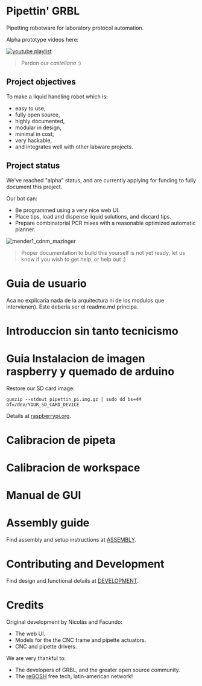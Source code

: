 # Pipettin' GRBL

Pipetting robotware for laboratory protocol automation.

Alpha prototype videos here:

[![youtube playlist](https://user-images.githubusercontent.com/3259326/154876955-560acf31-f670-4b91-8ee6-504c9dda07c8.png)](https://www.youtube.com/watch?v=5_eDGsb4E6M&list=PLSqqZBTIQ_dz2dSU0l852d4ZE4sjo2JjA)

> Pardon our _castellano_ :)

## Project objectives

To make a liquid handling robot which is:
- easy to use,
- fully open source,
- highly documented, 
- modular in design,
- minimal in cost,
- very hackable,
- and integrates well with other labware projects.

## Project status

We've reached "alpha" status, and are currently applying for funding to fully document this project.

Our bot can:

* Be programmed using a very nice web UI.
* Place tips, load and dispense liquid solutions, and discard tips.
* Prepare combinatorial PCR mixes with a reasonable optimized automatic planner.

![mender1_cdnm_mazinger](doc/media/pics/21_04-en_el_labo/IMG_7441.JPG)

> Proper documentation to build this yourself is not yet ready, let us know if you wish to get help, or help out :)

# Guia de usuario

Aca no explicaria nada de la arquitectura ni de los modulos que intervienen). Este deberia ser el readme.md principa.

# Introduccion sin tanto tecnicismo

# Guia Instalacion de imagen raspberry y quemado de arduino

Restore our SD card image:

```
gunzip --stdout pipettin_pi.img.gz | sudo dd bs=4M of=/dev/YOUR_SD_CARD_DEVICE
```

Details at [raspberrypi.org](https://www.raspberrypi.org/documentation/linux/filesystem/backup.md).

# Calibracion de pipeta

# Calibracion de workspace

# Manual de GUI

# Assembly guide

Find assembly and setup instructions at [ASSEMBLY](ASSEMBLY.md).

# Contributing and Development

Find design and functional details at [DEVELOPMENT](DEVELOPMENT.md).

# Credits

Original development by Nicolás and Facundo:

* The web UI.
* Models for the the CNC frame and pipette actuators.
* CNC and pipette drivers.

We are very thankful to:

* The developers of GRBL, and the greater open source community.
* The [reGOSH](https://regosh.libres.cc/en/home-en/) free tech, latin-american network!
